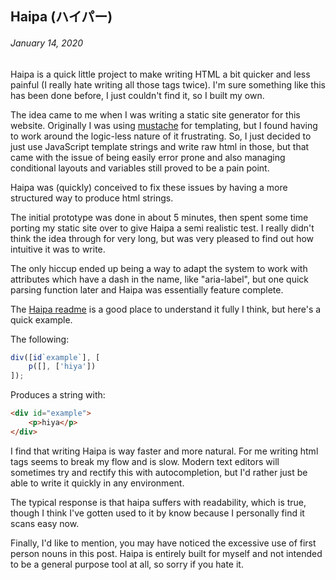 ## Haipa (ハイパー)
###### January 14, 2020

Haipa is a quick little project to make writing HTML a bit quicker and less painful (I really hate writing all those tags twice). I'm sure something like this has been done before, I just couldn't find it, so I built my own.

The idea came to me when I was writing a static site generator for this website.  Originally I was using [mustache](https://mustache.github.io/) for templating, but I found having to work around the logic-less nature of it frustrating.  So, I just decided to just use JavaScript template strings and write raw html in those, but that came with the issue of being easily error prone and also managing conditional layouts and variables still proved to be a pain point.  

Haipa was (quickly) conceived to fix these issues by having a more structured way to produce html strings. 

The initial prototype was done in about 5 minutes, then spent some time porting my static site over to give Haipa a semi realistic test.  I really didn't think the idea through for very long, but was very pleased to find out how intuitive it was to write.

The only hiccup ended up being a way to adapt the system to work with attributes which have a dash in the name, like "aria-label", but one quick parsing function later and Haipa was essentially feature complete.

The [Haipa readme](https://github.com/matteron/Haipa) is a good place to understand it fully I think, but here's a quick example.

The following:
```javascript
div([id`example`], [
    p([], ['hiya'])
]);
```

Produces a string with:
```html
<div id="example">
    <p>hiya</p>
</div>
```

I find that writing Haipa is way faster and more natural.  For me writing html tags seems to break my flow and is slow.  Modern text editors will sometimes try and rectify this with autocompletion, but I'd rather just be able to write it quickly in any environment.

The typical response is that haipa suffers with readability, which is true, though I think I've gotten used to it by know because I personally find it scans easy now.

Finally, I'd like to mention, you may have noticed the excessive use of first person nouns in this post.  Haipa is entirely built for myself and not intended to be a general purpose tool at all, so sorry if you hate it.